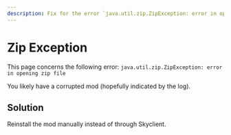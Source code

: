 ```yaml
---
description: Fix for the error `java.util.zip.ZipException: error in opening zip file`.
---
```


# Zip Exception

This page concerns the following error:
`java.util.zip.ZipException: error in opening zip file`

You likely have a corrupted mod (hopefully indicated by the log).

## Solution

Reinstall the mod manually instead of through Skyclient.
